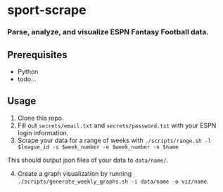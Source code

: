 # sport-scrape
### Parse, analyze, and visualize ESPN Fantasy Football data. 

## Prerequisites
- Python
- todo...

## Usage
1) Clone this repo.
2) Fill out `secrets/email.txt` and `secrets/password.txt` with your ESPN login information.
3) Scrape your data for a range of weeks with `./scripts/range.sh -l $league_id -s $week_number -e $week_number -n $name`

This should output json files of your data to `data/name/`.

4) Create a graph visualization by running `./scripts/generate_weekly_graphs.sh -i data/name -o viz/name`.
